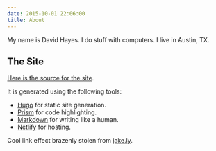 ```yaml
---
date: 2015-10-01 22:06:00
title: About
---
```


My name is David Hayes. I do stuff with computers. I live in Austin, TX.

## The Site

[Here is the source for the site][drhayes.io].

It is generated using the following tools:

  * [Hugo][] for static site generation.
  * [Prism][prismjs] for code highlighting.
  * [Markdown][] for writing like a human.
  * [Netlify][] for hosting.

Cool link effect brazenly stolen from [jake.ly][jakely].


  [drhayes.io]: http://github.com/drhayes/drhayes.io
  [hugo]: https://gohugo.io/
  [prismjs]: http://prismjs.com/
  [markdown]: https://daringfireball.net/projects/markdown/
  [netlify]: https://netlify.com
  [jakely]: http://jake.ly/
